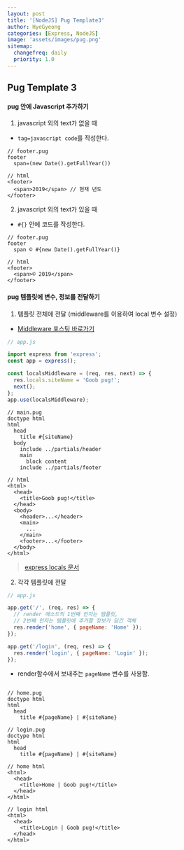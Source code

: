 ```yaml
---
layout: post
title: '[NodeJS] Pug Template3'
author: HyeGyeong
categories: [Express, NodeJS]
image: 'assets/images/pug.png'
sitemap:
  changefreq: daily
  priority: 1.0
---
```


## Pug Template 3

#### pug 안에 Javascript 추가하기

1. javascript 외의 text가 없을 때

- `tag=javascript code`를 작성한다.

```pug
// footer.pug
footer
  span=(new Date().getFullYear())

// html
<footer>
  <span>2019</span> // 현재 년도
</footer>
```

2. javascript 외의 text가 있을 때

- `#{}` 안에 코드를 작성한다.

```pug
// footer.pug
footer
  span © #{new Date().getFullYear()}

// html
<footer>
  <span>© 2019</span>
</footer>
```

#### pug 템플릿에 변수, 정보를 전달하기

1. 템플릿 전체에 전달 (middleware를 이용하여 local 변수 설정)

- [Middleware 포스팅 바로가기](https://hyegyeong310.github.io/blog/Express-Middleware/)

```js
// app.js

import express from 'express';
const app = express();

const localsMiddleware = (req, res, next) => {
  res.locals.siteName = 'Goob pug!';
  next();
};
app.use(localsMiddleware);
```

```pug
// main.pug
doctype html
html
  head
    title #{siteName}
  body
    include ../partials/header
    main
      block content
    include ../partials/footer

// html
<html>
  <head>
    <title>Goob pug!</title>
  </head>
  <body>
    <header>...</header>
    <main>
      ...
    </main>
    <footer>...</footer>
  </body>
</html>
```

> [express locals 문서](https://expressjs.com/ko/api.html#res.locals)

2. 각각 템플릿에 전달

```js
// app.js

app.get('/', (req, res) => {
  // render 메소드의 1번째 인자는 템플릿,
  // 2번째 인자는 템플릿에 추가할 정보가 담긴 객체
  res.render('home', { pageName: 'Home' });
});

app.get('/login', (req, res) => {
  res.render('login', { pageName: 'Login' });
});
```

- render함수에서 보내주는 `pageName` 변수를 사용함.

```pug

// home.pug
doctype html
html
  head
    title #{pageName} | #{siteName}

// login.pug
doctype html
html
  head
    title #{pageName} | #{siteName}

// home html
<html>
  <head>
    <title>Home | Goob pug!</title>
  </head>
</html>

// login html
<html>
  <head>
    <title>Login | Goob pug!</title>
  </head>
</html>
```
